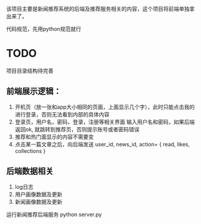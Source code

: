 
该项目主要是新闻推荐系统的后端及推荐服务相关的内容，这个项目将前端单独拿出来了。

代码规范，先用python规范就行

# TODO
项目目录结构待完善


## 前端展示逻辑：
1. 开机页（放一张和app大小相同的页面，上面显示几个字），此时只能点击我的进行登录，否则无法看到内部的具体内容
2. 登录页，用户名，密码，登录，注册等相关界面
    输入用户名和密码，如果后端返回ok, 就跳转到推荐页，否则提示账号或者密码错误
3. 推荐和热门面显示的内容不需要变
4. 点击某一篇文章之后，向后端发送 user_id, news_id, action= { read, likes, collections }


## 后端数据相关
1. log日志
2. 用户画像数据及更新
3. 新闻画像数据及更新


运行新闻推荐后端服务
python server.py 